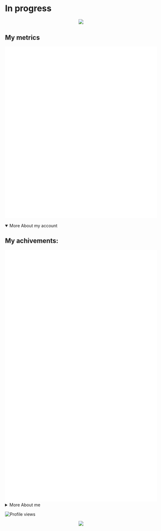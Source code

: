 # In progress

<p align="center">
  
  <img src="https://readme-typing-svg.herokuapp.com?color=5865F2&center=true&vCenter=true&lines=Hi%F0%9F%91%8B+i'm+ena0;Welcome+into+my+github+profile">

<p>
  
## My metrics

![general](./metrics/general.svg) 
  
<details open><summary>More About my account</summary>
  
## My achivements:
<img src="./metrics/achivementMetrics.svg">
  
</details>
  
<details><summary>More About me</summary>
  
  ### My music list
  
  [![My music](./metrics/music.svg)](https://music.youtube.com/playlist?list=PLpHlVT9s_M-uf_bFxsxut9KbDx5voOmVS&feature=share)
  
  ## My anime list:
  
  [![My anime](./metrics/anime.svg)](https://anilist.co/user/ena0)
  
  ### My social medias:
  
  #### Discord
  <!-- dark mode -->
  [![](https://lanyard.cnrad.dev/api/315136931166158849?borderRadius=20px&idleMessage=%22Hi%20%F0%9F%91%8B%22&theme=dark)](https://discord.com/users/315136931166158849#gh-dark-mode-only)
  <!-- light mode -->
  [![](https://lanyard.cnrad.dev/api/315136931166158849?borderRadius=20px&idleMessage=%22Hi%20%F0%9F%91%8B%22&theme=light)](https://discord.com/users/315136931166158849#gh-light-mode-only)
  
</details>
  
![](https://komarev.com/ghpvc/?username=ena0&color=5865F2&style=for-the-badge&label=Profile+views 'Profile views')  
  
<p align="center">
  
  <img src="https://capsule-render.vercel.app/api?type=waving&height=300&width=500&color=timeGradient&text=Goodbye&section=footer">

<p>
